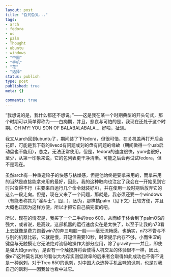 ```yaml
---
layout: post
title: "旮旯旮旯..."
tags:
- arch
- fedora
- os
- palm
- Thought
- ubuntu
- windows
- "中国"
- "手机"
- "花"
- "选择"
status: publish
type: post
published: true
meta: {}

comments: true
---
```

“我想说的是，我什么都还不想说。”——这是我在某一个时期典型的开头句式，那个时期可以简单得称为——白痴期，并且，悲哀与可怕的是，我现在还处于这个时期。OH MY! YOU SON OF BALABALABALA.... 好啦，扯淡。

我又从arch回到ubuntu了，期间装了下fedora，但很可惜，在关机盖再打开后会花屏，可能是我下载的livecd有问题或刻的盘有问题的缘故（期间做得一个usb启动盘也不能用），总之，无法正常使用，但是，fedora的速度很快，yum也很好，至少，从第一印象来说，它的包列表更干净清晰。可能之后会再试试fedora，但不是现在。

虽然arch有一种重造轮子的快感与枯燥感，但是他始终是要拿来用的，而拿来用的当然是直接能拿来用的最好，因此，我的这种取向也注定了我会在一开始见到它时兴奋得不行（主要来自运行几个命令就装好X），并在使用一段时期后放弃它的这么一段走向。但是，现在又来了一个问题，那就是，我必须还要一个windows（有能者称其为“淫斗士”，囧...），因为，那样搞palm（见下文）比较方便，并且大概也正因为这样方便，所以才把它自己搞完蛋的吧。

所以，现在的情况是，我买了一个二手的treo 600，从而终于体会到了palmOS的强大，或者说，是高效。这部机器的运行速度实在是太快了，以至于让我的n73看上去就像是费力跑着win7的奔三电脑一般——毫无流畅感，也确实，n73不管与不与别的机器比较，它就是慢，开短信需要10秒，时常提示内存不够，小而生涩的键盘与无触摸让它无法绝对流畅地操作大部分应用，除了gravity——并且，即使是强大如gravity，是否有一个触摸屏将会使得人机交互的体验很不一样，因此，像e71这种莫名其妙的看似大内存实则低效率的后来者会取得如此成功也不得不说是一种讽刺，对于Treo 650的讽刺，对中国大众选择手机品味的讽刺，也是对我自己的讽刺——因我曾也看中过它。
